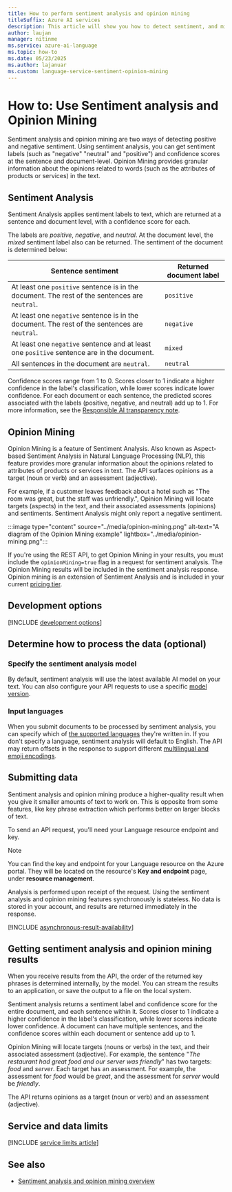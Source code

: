 ```yaml
---
title: How to perform sentiment analysis and opinion mining
titleSuffix: Azure AI services
description: This article will show you how to detect sentiment, and mine for opinions in text.
author: laujan
manager: nitinme
ms.service: azure-ai-language
ms.topic: how-to
ms.date: 05/23/2025
ms.author: lajanuar
ms.custom: language-service-sentiment-opinion-mining
---
```


# How to: Use Sentiment analysis and Opinion Mining 

Sentiment analysis and opinion mining are two ways of detecting positive and negative sentiment. Using sentiment analysis, you can get sentiment labels (such as "negative" "neutral" and "positive") and confidence scores at the sentence and document-level. Opinion Mining provides granular information about the opinions related to words (such as the attributes of products or services) in the text.

## Sentiment Analysis

Sentiment Analysis applies sentiment labels to text, which are returned at a sentence and document level, with a confidence score for each. 

The labels are *positive*, *negative*, and *neutral*. At the document level, the *mixed* sentiment label also can be returned. The sentiment of the document is determined below:

| Sentence sentiment                                                                            | Returned document label |
|-----------------------------------------------------------------------------------------------|-------------------------|
| At least one `positive` sentence is in the document. The rest of the sentences are `neutral`. | `positive`              |
| At least one `negative` sentence is in the document. The rest of the sentences are `neutral`. | `negative`              |
| At least one `negative` sentence and at least one `positive` sentence are in the document.    | `mixed`                 |
| All sentences in the document are `neutral`.                                                  | `neutral`               |

Confidence scores range from 1 to 0. Scores closer to 1 indicate a higher confidence in the label's classification, while lower scores indicate lower confidence. For each document or each sentence, the predicted scores associated with the labels (positive, negative, and neutral) add up to 1. For more information, see the [Responsible AI transparency note](/azure/ai-foundry/responsible-ai/language-service/transparency-note). 

## Opinion Mining

Opinion Mining is a feature of Sentiment Analysis. Also known as Aspect-based Sentiment Analysis in Natural Language Processing (NLP), this feature provides more granular information about the opinions related to attributes of products or services in text. The API surfaces opinions as a target (noun or verb) and an assessment (adjective).

For example, if a customer leaves feedback about a hotel such as "The room was great, but the staff was unfriendly.", Opinion Mining will locate targets (aspects) in the text, and their associated assessments (opinions) and sentiments. Sentiment Analysis might only report a negative sentiment.

:::image type="content" source="../media/opinion-mining.png" alt-text="A diagram of the Opinion Mining example" lightbox="../media/opinion-mining.png":::

If you're using the REST API, to get Opinion Mining in your results, you must include the `opinionMining=true` flag in a request for sentiment analysis. The Opinion Mining results will be included in the sentiment analysis response. Opinion mining is an extension of Sentiment Analysis and is included in your current [pricing tier](https://azure.microsoft.com/pricing/details/cognitive-services/text-analytics/).

## Development options

[!INCLUDE [development options](../includes/development-options.md)]

## Determine how to process the data (optional)

### Specify the sentiment analysis model

By default, sentiment analysis will use the latest available AI model on your text. You can also configure your API requests to use a specific [model version](../../concepts/model-lifecycle.md).

<!--### Using a preview model version

To use the a preview model version in your API calls, you must specify the model version using the model version parameter. For example, if you were sending a request using Python:

```python
result = text_analytics_client.analyze_sentiment(documents, show_opinion_mining=True, model_version="2021-10-01-preview")
```

or if you were using the REST API:

```rest
https://your-resource-name.cognitiveservices.azure.com/text/analytics/v3.1/sentiment?opinionMining=true&model-version=2021-10-01-preview
```

See the reference documentation for more information.
* [REST API](https://westus2.dev.cognitive.microsoft.com/docs/services/TextAnalytics-v3-1/operations/Sentiment)

* [.NET](/dotnet/api/azure.ai.textanalytics.analyzesentimentaction#properties)
* [Python](/python/api/azure-ai-textanalytics/azure.ai.textanalytics.textanalyticsclient#analyze-sentiment-documents----kwargs-)
* [Java](/java/api/com.azure.ai.textanalytics.models.analyzesentimentoptions.setmodelversion#com_azure_ai_textanalytics_models_AnalyzeSentimentOptions_setModelVersion_java_lang_String_)
* [JavaScript](/javascript/api/@azure/ai-text-analytics/analyzesentimentoptions)
-->

### Input languages

When you submit documents to be processed by sentiment analysis, you can specify which of [the supported languages](../language-support.md) they're written in. If you don't specify a language, sentiment analysis will default to English. The API may return offsets in the response to support different [multilingual and emoji encodings](../../concepts/multilingual-emoji-support.md). 

## Submitting data

Sentiment analysis and opinion mining produce a higher-quality result when you give it smaller amounts of text to work on. This is opposite from some features, like key phrase extraction which performs better on larger blocks of text. 

To send an API request, you'll need your Language resource endpoint and key.

> [!NOTE]
> You can find the key and endpoint for your Language resource on the Azure portal. They will be located on the resource's **Key and endpoint** page, under **resource management**. 

Analysis is performed upon receipt of the request. Using the sentiment analysis and opinion mining features synchronously is stateless. No data is stored in your account, and results are returned immediately in the response.

[!INCLUDE [asynchronous-result-availability](../../includes/async-result-availability.md)]

## Getting sentiment analysis and opinion mining results

When you receive results from the API, the order of the returned key phrases is determined internally, by the model. You can stream the results to an application, or save the output to a file on the local system.

Sentiment analysis returns a sentiment label and confidence score for the entire document, and each sentence within it. Scores closer to 1 indicate a higher confidence in the label's classification, while lower scores indicate lower confidence. A document can have multiple sentences, and the confidence scores within each document or sentence add up to 1.

Opinion Mining will locate targets (nouns or verbs) in the text, and their associated assessment (adjective). For example, the sentence "*The restaurant had great food and our server was friendly*" has two targets: *food* and *server*. Each target has an assessment. For example, the assessment for *food* would be *great*, and the assessment for *server* would be *friendly*.

The API returns opinions as a target (noun or verb) and an assessment (adjective).

## Service and data limits

[!INCLUDE [service limits article](../../includes/service-limits-link.md)]

## See also

* [Sentiment analysis and opinion mining overview](../overview.md)
